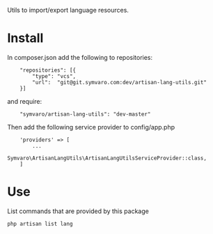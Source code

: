 Utils to import/export language resources.

# Install

In composer.json add the following to repositories:

```
    "repositories": [{ 
        "type": "vcs", 
        "url":  "git@git.symvaro.com:dev/artisan-lang-utils.git" 
    }]
```

and require:

```
    "symvaro/artisan-lang-utils": "dev-master"
```

Then add the following service provider to config/app.php

```
    'providers' => [
        ...
        Symvaro\ArtisanLangUtils\ArtisanLangUtilsServiceProvider::class,
    ]
```

# Use

List commands that are provided by this package

```
php artisan list lang
```
